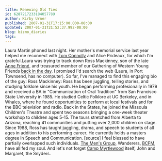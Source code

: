 ```yaml
---
title: Renewing Old Ties
id: 6287217233184057789
author: Kirby Urner
published: 2007-01-31T17:15:00.000-08:00
updated: 2007-01-31T21:52:37.992-08:00
blog: bizmo_diaries
tags: 
---
```


Laura Martin phoned last night. Her mother's memorial service last year helped me reconnect with [Tom Connolly](http://mybizmo.blogspot.com/2006/07/deq.html) and Alice Prideaux, for which I'm grateful.Laura was trying to track down Ross Mackinney, son of the late [Anne Friend](http://www.wfsi.org/news_and_events/memoriam.php?person=40), and treasured member of our Gathering of Western Young Friends [back in the day](http://worldgame.blogspot.com/2006/09/more-about-quakers.html). I promised I'd search the web (Laura, in Port Townsend, has no computer). So far, I've managed to find this engaging bio of the guy:
Ross Mackinney: Ross has been juggling, telling stories, and studying folklore since his youth. He began performing profesionally in 1979 and received a BA in "Communication of Oral Tradition" from San Francisco State University in 1985. He studied Celtic Folklore at UC Berkeley, and in Whales, where he found opportunities to perform at local festivals and for the BBC television and radio. Back in the States, he joined the Missoula Children's Theatre and spent two seasons bringing a one-week theater workshop to children ages 5-15. The tours stretched from Alberta to Arizona, reaching 41 communities and putting over 2,000 children on stage. Since 1988, Ross has taught juggling, drama, and speech to students of all ages in addition to his performing career. He currently holds a masters degree in Speech and Communication. [source]
I feel blessed to have partially overlapped such individuals. [The Men's Group](http://mybizmo.blogspot.com/2006/03/mens-retreat.html), Wanderers, [BCFM](http://worldgame.blogspot.com/2005/10/wqm-fall-2005.html), have all fed my soul. And let's not forget [Camp Myrtlewood](http://campmyrtlewood.org/) itself, John and Margaret, the Snyders.